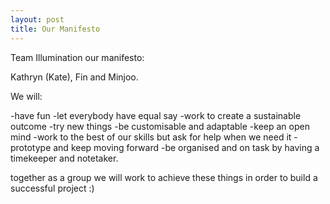 ```yaml
---
layout: post
title: Our Manifesto
---
```



Team Illumination our manifesto:

Kathryn (Kate), Fin and Minjoo.

We will:

-have fun
-let everybody have equal say
-work to create a sustainable outcome
-try new things
-be customisable and adaptable
-keep an open mind
-work to the best of our skills but ask for help when we need it
-prototype and keep moving forward
-be organised and on task by having a timekeeper and notetaker.


together as a group we will work to achieve these things in order to build a successful project :)